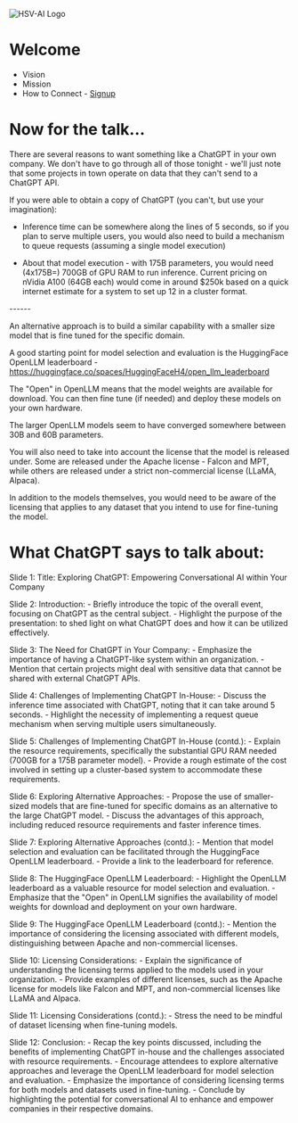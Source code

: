 ![HSV-AI Logo](https://hsv.ai/wp-content/uploads/2022/03/logo_v11_2022.png)

# Welcome

- Vision
- Mission
- How to Connect - [Signup](https://hsv.ai/subscribe)

# Now for the talk...

There are several reasons to want something like a ChatGPT in your own company. We don't have to go through all of those tonight - we'll just note that some projects in town operate on data that they can't send to a ChatGPT API.

If you were able to obtain a copy of ChatGPT (you can't, but use your imagination):

- Inference time can be somewhere along the lines of 5 seconds, so if you plan to serve multiple users, you would also need to build a mechanism to queue requests (assuming a single model execution)

- About that model execution - with 175B parameters, you would need (4x175B=) 700GB of GPU RAM  to run inference. Current pricing on nVidia A100 (64GB each) would come in around $250k based on a quick internet estimate for a system to set up 12 in a cluster format.

​------

An alternative approach is to build a similar capability with a smaller size model that is fine tuned for the specific domain.

A good starting point for model selection and evaluation is the HuggingFace OpenLLM leaderboard - https://huggingface.co/spaces/HuggingFaceH4/open_llm_leaderboard

The "Open" in OpenLLM means that the model weights are available for download. You can then fine tune (if needed) and deploy these models on your own hardware.

The larger OpenLLM models seem to have converged somewhere between 30B and 60B parameters.

You will also need to take into account the license that the model is released under. Some are released under the Apache license - Falcon and MPT, while others are released under a strict non-commercial license (LLaMA, Alpaca).

In addition to the models themselves, you would need to be aware of the licensing that applies to any dataset that you intend to use for fine-tuning the model.

# What ChatGPT says to talk about:

Slide 1: Title: Exploring ChatGPT: Empowering Conversational AI within Your Company

Slide 2: Introduction: - Briefly introduce the topic of the overall event, focusing on ChatGPT as the central subject. - Highlight the purpose of the presentation: to shed light on what ChatGPT does and how it can be utilized effectively.

Slide 3: The Need for ChatGPT in Your Company: - Emphasize the importance of having a ChatGPT-like system within an organization. - Mention that certain projects might deal with sensitive data that cannot be shared with external ChatGPT APIs.

Slide 4: Challenges of Implementing ChatGPT In-House: - Discuss the inference time associated with ChatGPT, noting that it can take around 5 seconds. - Highlight the necessity of implementing a request queue mechanism when serving multiple users simultaneously.

Slide 5: Challenges of Implementing ChatGPT In-House (contd.): - Explain the resource requirements, specifically the substantial GPU RAM needed (700GB for a 175B parameter model). - Provide a rough estimate of the cost involved in setting up a cluster-based system to accommodate these requirements.

Slide 6: Exploring Alternative Approaches: - Propose the use of smaller-sized models that are fine-tuned for specific domains as an alternative to the large ChatGPT model. - Discuss the advantages of this approach, including reduced resource requirements and faster inference times.

Slide 7: Exploring Alternative Approaches (contd.): - Mention that model selection and evaluation can be facilitated through the HuggingFace OpenLLM leaderboard. - Provide a link to the leaderboard for reference.

Slide 8: The HuggingFace OpenLLM Leaderboard: - Highlight the OpenLLM leaderboard as a valuable resource for model selection and evaluation. - Emphasize that the "Open" in OpenLLM signifies the availability of model weights for download and deployment on your own hardware.

Slide 9: The HuggingFace OpenLLM Leaderboard (contd.): - Mention the importance of considering the licensing associated with different models, distinguishing between Apache and non-commercial licenses.

Slide 10: Licensing Considerations: - Explain the significance of understanding the licensing terms applied to the models used in your organization. - Provide examples of different licenses, such as the Apache license for models like Falcon and MPT, and non-commercial licenses like LLaMA and Alpaca.

Slide 11: Licensing Considerations (contd.): - Stress the need to be mindful of dataset licensing when fine-tuning models.

Slide 12: Conclusion: - Recap the key points discussed, including the benefits of implementing ChatGPT in-house and the challenges associated with resource requirements. - Encourage attendees to explore alternative approaches and leverage the OpenLLM leaderboard for model selection and evaluation. - Emphasize the importance of considering licensing terms for both models and datasets used in fine-tuning. - Conclude by highlighting the potential for conversational AI to enhance and empower companies in their respective domains.